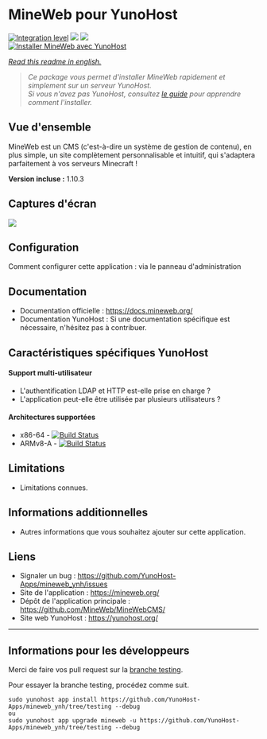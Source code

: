 # MineWeb pour YunoHost

[![Integration level](https://dash.yunohost.org/integration/mineweb.svg)](https://dash.yunohost.org/appci/app/mineweb) ![](https://ci-apps.yunohost.org/ci/badges/mineweb.status.svg) ![](https://ci-apps.yunohost.org/ci/badges/mineweb.maintain.svg)  
[![Installer MineWeb avec YunoHost](https://install-app.yunohost.org/install-with-yunohost.png)](https://install-app.yunohost.org/?app=mineweb)

*[Read this readme in english.](./README.md)* 

> *Ce package vous permet d'installer MineWeb rapidement et simplement sur un serveur YunoHost.  
Si vous n'avez pas YunoHost, consultez [le guide](https://yunohost.org/#/install) pour apprendre comment l'installer.*

## Vue d'ensemble
MineWeb est un CMS (c'est-à-dire un système de gestion de contenu), en plus simple, un site complètement personnalisable et intuitif, qui s'adaptera parfaitement à vos serveurs Minecraft !

**Version incluse :** 1.10.3

## Captures d'écran

![](https://mineweb.org/assets/img/features1_mb.png)

## Configuration

Comment configurer cette application : via le panneau d'administration

## Documentation

* Documentation officielle : https://docs.mineweb.org/
 * Documentation YunoHost : Si une documentation spécifique est nécessaire, n'hésitez pas à contribuer.

## Caractéristiques spécifiques YunoHost

#### Support multi-utilisateur

* L'authentification LDAP et HTTP est-elle prise en charge ?
* L'application peut-elle être utilisée par plusieurs utilisateurs ?

#### Architectures supportées

* x86-64 - [![Build Status](https://ci-apps.yunohost.org/ci/logs/mineweb%20%28Apps%29.svg)](https://ci-apps.yunohost.org/ci/apps/mineweb/)
* ARMv8-A - [![Build Status](https://ci-apps-arm.yunohost.org/ci/logs/minewebP%20%28Apps%29.svg)](https://ci-apps-arm.yunohost.org/ci/apps/mineweb/)

## Limitations

* Limitations connues.

## Informations additionnelles

* Autres informations que vous souhaitez ajouter sur cette application.

## Liens

 * Signaler un bug : https://github.com/YunoHost-Apps/mineweb_ynh/issues
 * Site de l'application : https://mineweb.org/
 * Dépôt de l'application principale :  https://github.com/MineWeb/MineWebCMS/
 * Site web YunoHost : https://yunohost.org/

---

## Informations pour les développeurs

Merci de faire vos pull request sur la [branche testing](https://github.com/YunoHost-Apps/mineweb_ynh/tree/testing).

Pour essayer la branche testing, procédez comme suit.
```
sudo yunohost app install https://github.com/YunoHost-Apps/mineweb_ynh/tree/testing --debug
ou
sudo yunohost app upgrade mineweb -u https://github.com/YunoHost-Apps/mineweb_ynh/tree/testing --debug
```

